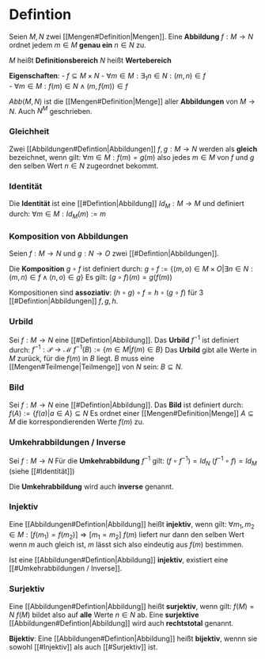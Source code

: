 # Defintion
Seien $M,N$ zwei [[Mengen#Definition|Mengen]].
Eine __Abbildung__ $f: M \rightarrow N$ ordnet jedem $m \in M$ __genau ein__ $n\in N$ zu.

$M$ heißt __Definitionsbereich__
$N$ heißt __Wertebereich__

__Eigenschaften__:
	- $f \subseteq M \times N$
	- $\forall m \in M: \exists_1 n \in N: (m, n) \in f$     
	- $\forall m \in M: f(m) \in N \land (m, f(m)) \in f$

$Abb(M, N)$ ist die [[Mengen#Definition|Menge]] aller __Abbildungen__ von $M \rightarrow N$.
Auch $N^M$ geschrieben.

### Gleichheit
Zwei [[Abbildungen#Defintion|Abbildungen]] $f, g: M \rightarrow N$ werden als __gleich__ bezeichnet, wenn gilt:
	$\forall m \in M: f(m) = g(m)$
	also jedes $m \in M$ von $f$ und $g$ den selben Wert $n \in N$ zugeordnet bekommt.

### Identität
Die __Identität__ ist eine [[#Defintion|Abbildung]] $Id_M: M \rightarrow M$ und definiert durch:
	$\forall m \in M: Id_M(m) := m$

### Komposition von Abbildungen
Seien 
	$f: M \rightarrow N$ und
	$g: N \rightarrow O$ 
zwei [[#Defintion|Abbildungen]].

Die __Komposition__ $g \circ f$ ist definiert durch:
	$g\circ f := \{ (m, o) \in M \times O|\exists n \in N: (m, n) \in f \land (n, o) \in g \}$
Es gilt:
	$(g \circ f)(m) = g(f(m))$

Kompositionen sind __assoziativ__:
	$(h \circ g) \circ f = h \circ (g \circ f)$
für 3 [[#Defintion|Abbildungen]] $f, g, h$.

### Urbild
Sei $f: M \rightarrow N$ eine [[#Defintion|Abbildung]].
Das __Urbild__ $f^{-1}$ ist definiert durch:
	$f^{-1}: \mathcal{P} \rightarrow \mathcal{M}$
	$f^{-1}(B) := \{m \in M|f(m) \in B\}$
	Das __Urbild__ gibt alle Werte in $M$ zurück, für die $f(m)$ in $B$ liegt.
	$B$ muss eine [[Mengen#Teilmenge|Teilmenge]] von $N$ sein: $B \subseteq N$.

### Bild
Sei $f: M \rightarrow N$ eine [[#Defintion|Abbildung]].
Das __Bild__ ist definiert durch:
	$f(A) := \{f(a)|a \in A\} \subseteq N$
	Es ordnet einer [[Mengen#Definition|Menge]] $A \subseteq M$ die korrespondierenden Werte $f(m)$ zu.

### Umkehrabbildungen / Inverse
Sei $f: M \rightarrow N$
Für die __Umkehrabbildung__ $f^{-1}$ gilt:
	$(f \circ f^{-1}) = Id_N$
	$(f^{-1} \circ f) = Id_M$
	(siehe [[#Identität]])

Die __Umkehrabbildung__ wird auch __inverse__ genannt.

### Injektiv
Eine [[Abbildungen#Defintion|Abbildung]] heißt __injektiv__, wenn gilt:
	$\forall m_1, m_2 \in M: [f(m_1) = f(m_2)] \Rightarrow [m_1 = m_2]$
	$f(m)$ liefert nur dann den selben Wert wenn $m$ auch gleich ist, $m$ lässt sich also eindeutig aus $f(m)$ bestimmen.

 Ist eine [[Abbildungen#Defintion|Abbildung]] __injektiv__, existiert eine [[#Umkehrabbildungen / Inverse]].

### Surjektiv
Eine [[Abbildungen#Defintion|Abbildung]] heißt __surjektiv__, wenn gilt:
	$f(M) = N$
	$f(M)$ bildet also auf __alle__ Werte $n \in N$ ab.
Eine __surjektive__ [[Abbildungen#Defintion|Abbildung]] wird auch __rechtstotal__ genannt.

__Bijektiv__:
Eine [[Abbildungen#Defintion|Abbildung]] heißt __bijektiv__, wennn sie sowohl [[#Injektiv]] als auch [[#Surjektiv]] ist.

